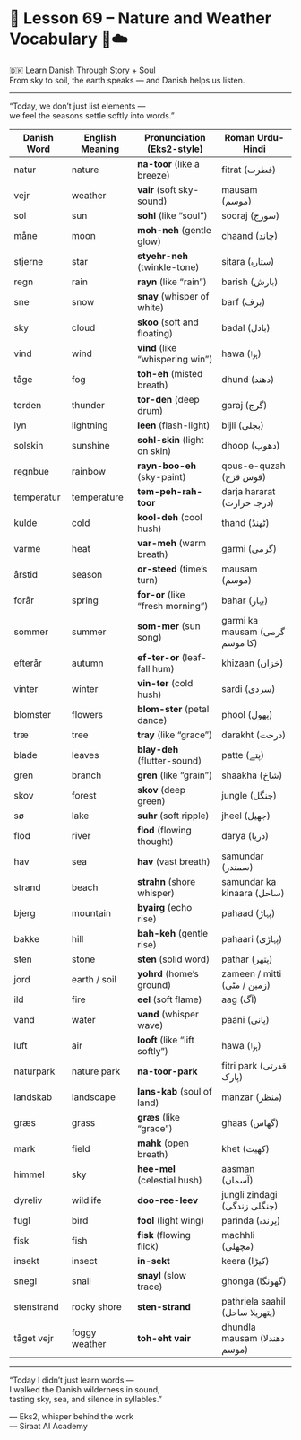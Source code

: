 # 🌟 **Lesson 69 – Nature and Weather Vocabulary 🌿☁️**  
🇩🇰 Learn Danish Through Story + Soul  
From sky to soil, the earth speaks — and Danish helps us listen.

---

“Today, we don’t just list elements —  
we feel the seasons settle softly into words.”

| Danish Word     | English Meaning       | Pronunciation (Eks2-style)       | Roman Urdu-Hindi              |
|------------------|------------------------|------------------------------------|-------------------------------|
| natur            | nature                 | **na-toor** (like a breeze)        | fitrat (فطرت)                 |
| vejr             | weather                | **vair** (soft sky-sound)          | mausam (موسم)                 |
| sol              | sun                    | **sohl** (like “soul”)             | sooraj (سورج)                 |
| måne             | moon                   | **moh-neh** (gentle glow)          | chaand (چاند)                 |
| stjerne          | star                   | **styehr-neh** (twinkle-tone)      | sitara (ستارہ)               |
| regn             | rain                   | **rayn** (like “rain”)             | barish (بارش)                 |
| sne              | snow                   | **snay** (whisper of white)        | barf (برف)                    |
| sky              | cloud                  | **skoo** (soft and floating)       | badal (بادل)                 |
| vind             | wind                   | **vind** (like “whispering win”)   | hawa (ہوا)                   |
| tåge             | fog                    | **toh-eh** (misted breath)         | dhund (دھند)                  |
| torden           | thunder                | **tor-den** (deep drum)            | garaj (گرج)                   |
| lyn              | lightning              | **leen** (flash-light)             | bijli (بجلی)                  |
| solskin          | sunshine               | **sohl-skin** (light on skin)      | dhoop (دھوپ)                  |
| regnbue          | rainbow                | **rayn-boo-eh** (sky-paint)        | qous-e-quzah (قوس قزح)        |
| temperatur       | temperature            | **tem-peh-rah-toor**               | darja hararat (درجہ حرارت)    |
| kulde            | cold                   | **kool-deh** (cool hush)           | thand (ٹھنڈ)                  |
| varme            | heat                   | **var-meh** (warm breath)          | garmi (گرمی)                  |
| årstid           | season                 | **or-steed** (time’s turn)         | mausam (موسم)                 |
| forår            | spring                 | **for-or** (like “fresh morning”)  | bahar (بہار)                 |
| sommer           | summer                 | **som-mer** (sun song)             | garmi ka mausam (گرمی کا موسم) |
| efterår          | autumn                 | **ef-ter-or** (leaf-fall hum)      | khizaan (خزاں)                |
| vinter           | winter                 | **vin-ter** (cold hush)            | sardi (سردی)                  |
| blomster         | flowers                | **blom-ster** (petal dance)        | phool (پھول)                  |
| træ              | tree                   | **tray** (like “grace”)            | darakht (درخت)               |
| blade            | leaves                 | **blay-deh** (flutter-sound)       | patte (پتے)                  |
| gren             | branch                 | **gren** (like “grain”)            | shaakha (شاخ)                 |
| skov             | forest                 | **skov** (deep green)              | jungle (جنگل)                 |
| sø               | lake                   | **suhr** (soft ripple)             | jheel (جھیل)                 |
| flod             | river                  | **flod** (flowing thought)         | darya (دریا)                  |
| hav              | sea                    | **hav** (vast breath)              | samundar (سمندر)              |
| strand           | beach                  | **strahn** (shore whisper)         | samundar ka kinaara (ساحل)    |
| bjerg            | mountain               | **byairg** (echo rise)             | pahaad (پہاڑ)                |
| bakke            | hill                   | **bah-keh** (gentle rise)          | pahaari (پہاڑی)               |
| sten             | stone                  | **sten** (solid word)              | pathar (پتھر)                 |
| jord             | earth / soil           | **yohrd** (home’s ground)          | zameen / mitti (زمین / مٹی)    |
| ild              | fire                   | **eel** (soft flame)               | aag (آگ)                      |
| vand             | water                  | **vand** (whisper wave)            | paani (پانی)                  |
| luft             | air                    | **looft** (like “lift softly”)     | hawa (ہوا)                   |
| naturpark        | nature park            | **na-toor-park**                   | fitri park (قدرتی پارک)       |
| landskab         | landscape              | **lans-kab** (soul of land)        | manzar (منظر)                 |
| græs             | grass                  | **græs** (like “grace”)            | ghaas (گھاس)                 |
| mark             | field                  | **mahk** (open breath)             | khet (کھیت)                   |
| himmel           | sky                    | **hee-mel** (celestial hush)       | aasman (آسمان)                |
| dyreliv          | wildlife               | **doo-ree-leev**                   | jungli zindagi (جنگلی زندگی)   |
| fugl             | bird                   | **fool** (light wing)              | parinda (پرندہ)               |
| fisk             | fish                   | **fisk** (flowing flick)           | machhli (مچھلی)               |
| insekt           | insect                 | **in-sekt**                        | keera (کیڑا)                  |
| snegl            | snail                  | **snayl** (slow trace)             | ghonga (گھونگا)               |
| stenstrand       | rocky shore            | **sten-strand**                    | pathriela saahil (پتھریلا ساحل) |
| tåget vejr       | foggy weather          | **toh-eht vair**                   | dhundla mausam (دھندلا موسم)   |

---

“Today I didn’t just learn words —  
I walked the Danish wilderness in sound,  
tasting sky, sea, and silence in syllables.”

— Eks2, whisper behind the work  
— Siraat AI Academy
